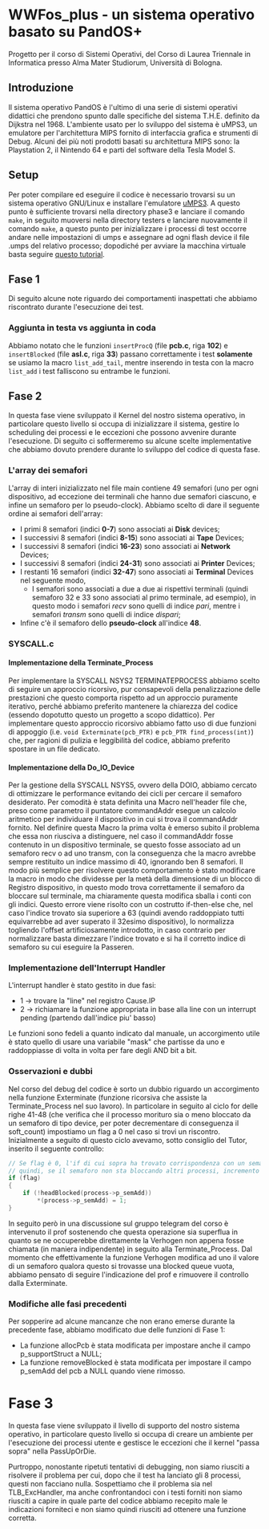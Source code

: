 # WWFos_plus - un sistema operativo basato su PandOS+

Progetto per il corso di Sistemi Operativi, del Corso di Laurea Triennale in Informatica presso Alma Mater Studiorum, Università di Bologna.

## Introduzione

Il sistema operativo PandOS è l'ultimo di una serie di sistemi operativi didattici che prendono spunto dalle specifiche del sistema T.H.E. definito da Dijkstra nel 1968. L'ambiente usato per lo sviluppo del sistema è uMPS3, un emulatore per l'architettura MIPS fornito di interfaccia grafica e strumenti di Debug. Alcuni dei più noti prodotti basati su architettura MIPS sono: la Playstation 2, il Nintendo 64 e parti del software della Tesla Model S.

## Setup

Per poter compilare ed eseguire il codice è necessario trovarsi su un sistema operativo GNU/Linux e installare l'emulatore [uMPS3](https://github.com/virtualsquare/umps3).
A questo punto è sufficiente trovarsi nella directory phase3 e lanciare il comando `make`, in seguito muoversi nella directory testers e lanciare nuovamente il comando `make`, a questo punto per inizializzare i processi di test occorre andare nelle impostazioni di umps e assegnare ad ogni flash device il file .umps del relativo processo; dopodiché per avviare la macchina virtuale basta seguire [questo tutorial](https://wiki.virtualsquare.org/#!education/tutorials/umps/getting_started.md#Booting_in_%C2%B5MPS).

## Fase 1

Di seguito alcune note riguardo dei comportamenti inaspettati che abbiamo riscontrato durante l'esecuzione dei test.

### Aggiunta in testa vs aggiunta in coda

Abbiamo notato che le funzioni `insertProcQ` (file **pcb.c**, riga **102**) e `insertBlocked` (file **asl.c**, riga **33**) passano correttamente i test **solamente** se usiamo la macro `list_add_tail`, mentre inserendo in testa con la macro `list_add` i test falliscono su entrambe le funzioni.

## Fase 2

In questa fase viene sviluppato il Kernel del nostro sistema operativo, in particolare questo livello si occupa di inizializzare il sistema, gestire lo scheduling dei processi e le eccezioni che possono avvenire durante l'esecuzione.
Di seguito ci soffermeremo su alcune scelte implementative che abbiamo dovuto prendere durante lo sviluppo del codice di questa fase.

### L'array dei semafori

L'array di interi inizializzato nel file main contiene 49 semafori (uno per ogni dispositivo, ad eccezione dei terminali che hanno due semafori ciascuno, e infine un semaforo per lo pseudo-clock).
Abbiamo scelto di dare il seguente ordine ai semafori dell'array:

- I primi 8 semafori (indici **0-7**) sono associati ai **Disk** devices;
- I successivi 8 semafori (indici **8-15**) sono associati ai **Tape** Devices;
- I successivi 8 semafori (indici **16-23**) sono associati ai **Network** Devices;
- I successivi 8 semafori (indici **24-31**) sono associati ai **Printer** Devices;
- I restanti 16 semafori (indici **32-47**) sono associati ai **Terminal** Devices nel seguente modo,
  - I semafori sono associati a due a due ai rispettivi terminali (quindi semaforo 32 e 33 sono associati al primo terminale, ad esempio), in questo modo i semafori _recv_ sono quelli di indice _pari_, mentre i semafori _transm_ sono quelli di indice _dispari_;
- Infine c'è il semaforo dello **pseudo-clock** all'indice **48**.

### SYSCALL.c

#### Implementazione della Terminate_Process

Per implementare la SYSCALL NSYS2 TERMINATEPROCESS abbiamo scelto di seguire un approccio ricorsivo, pur consapevoli della penalizzazione delle prestazioni che questo comporta rispetto ad un approccio puramente iterativo, perché abbiamo preferito mantenere la chiarezza del codice (essendo dopotutto questo un progetto a scopo didattico).
Per implementare questo approccio ricorsivo abbiamo fatto uso di due funzioni di appoggio (i.e. `void Exterminate(pcb_PTR)` e `pcb_PTR find_process(int)`) che, per ragioni di pulizia e leggibilità del codice, abbiamo preferito spostare in un file dedicato.

#### Implementazione della Do_IO_Device

Per la gestione della SYSCALL NSYS5, ovvero della DOIO, abbiamo cercato di ottimizzare le performance evitando dei cicli per cercare il semaforo desiderato.
Per comodità è stata definita una Macro nell'header file che, preso come parametro il puntatore commandAddr esegue un calcolo aritmetico per individuare il dispositivo in cui si trova il commandAddr fornito.
Nel definire questa Macro la prima volta è emerso subito il problema che essa non riusciva a distinguere, nel caso il commandAddr fosse contenuto in un dispositivo terminale, se questo fosse associato ad un semaforo recv o ad uno transm, con la conseguenza che la macro avrebbe sempre restituito un indice massimo di 40, ignorando ben 8 semafori.
Il modo più semplice per risolvere questo comportamento è stato modificare la macro in modo che dividesse per la metà della dimensione di un blocco di Registro dispositivo, in questo modo trova correttamente il semaforo da bloccare sul terminale, ma chiaramente questa modifica sballa i conti con gli indici. Questo errore viene risolto con un costrutto if-then-else che, nel caso l'indice trovato sia superiore a 63 (quindi avendo raddoppiato tutti equivarrebbe ad aver superato il 32esimo dispositivo), lo normalizza togliendo l'offset artificiosamente introdotto, in caso contrario per normalizzare basta dimezzare l'indice trovato e si ha il corretto indice di semaforo su cui eseguire la Passeren.

### Implementazione dell'Interrupt Handler

L'interrupt handler è stato gestito in due fasi:

- 1 -> trovare la "line" nel registro Cause.IP
- 2 -> richiamare la funzione appropriata in base alla line con un interrupt pending (partendo dall'indice piu' basso)

Le funzioni sono fedeli a quanto indicato dal manuale, un accorgimento utile è stato quello di usare una variabile "mask" che partisse da uno e raddoppiasse di volta in volta per fare degli AND bit a bit.

### Osservazioni e dubbi

Nel corso del debug del codice è sorto un dubbio riguardo un accorgimento nella funzione Exterminate (funzione ricorsiva che assiste la Terminate_Process nel suo lavoro). In particolare in seguito al ciclo for delle righe 41-48 (che verifica che il processo morituro sia o meno bloccato da un semaforo di tipo device, per poter decrementare di conseguenza il soft_count) impostiamo un flag a 0 nel caso si trovi un riscontro.
Inizialmente a seguito di questo ciclo avevamo, sotto consiglio del Tutor, inserito il seguente controllo:

```C
// Se flag è 0, l'if di cui sopra ha trovato corrispondenza con un semaforo di tipo device
// quindi, se il semaforo non sta bloccando altri processi, incremento il suo valore.
if (flag)
{
    if (!headBlocked(process->p_semAdd))
        *(process->p_semAdd) = 1;
}
```

In seguito però in una discussione sul gruppo telegram del corso è intervenuto il prof sostenendo che questa operazione sia superflua in quanto se ne occuperebbe direttamente la Verhogen non appena fosse chiamata (in maniera indipendente) in seguito alla Terminate_Process.
Dal momento che effettivamente la funzione Verhogen modifica ad uno il valore di un semaforo qualora questo si trovasse una blocked queue vuota, abbiamo pensato di seguire l'indicazione del prof e rimuovere il controllo dalla Exterminate.

### Modifiche alle fasi precedenti

Per sopperire ad alcune mancanze che non erano emerse durante la precedente fase, abbiamo modificato due delle funzioni di Fase 1:

- La funzione allocPcb è stata modificata per impostare anche il campo p_supportStruct a NULL;
- La funzione removeBlocked è stata modificata per impostare il campo p_semAdd del pcb a NULL quando viene rimosso.

# Fase 3

In questa fase viene sviluppato il livello di supporto del nostro sistema operativo, in particolare questo livello si occupa di creare un ambiente per l'esecuzione dei processi utente e gestisce le eccezioni che il kernel "passa sopra" nella PassUpOrDie.

Purtroppo, nonostante ripetuti tentativi di debugging, non siamo riusciti a risolvere il problema per cui, dopo che il test ha lanciato gli 8 processi, questi non facciano nulla. Sospettiamo che il problema sia nel TLB_ExcHandler, ma anche confrontandoci con i testi forniti non siamo riusciti a capire in quale parte del codice abbiamo recepito male le indicazioni forniteci e non siamo quindi riusciti ad ottenere una funzione corretta.
